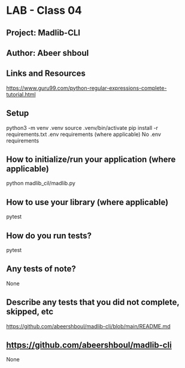 # LAB - Class 04

## Project: Madlib-CLI

## Author: Abeer shboul

## Links and Resources

https://www.guru99.com/python-regular-expressions-complete-tutorial.html

## Setup

python3 -m venv .venv
source .venv/bin/activate
pip install -r requirements.txt
.env requirements (where applicable)
No .env requirements

## How to initialize/run your application (where applicable)

python madlib_cil/madlib.py

## How to use your library (where applicable)

pytest

## How do you run tests?

pytest

## Any tests of note?

None

## Describe any tests that you did not complete, skipped, etc


https://github.com/abeershboul/madlib-cli/blob/main/README.md



## https://github.com/abeershboul/madlib-cli

None
